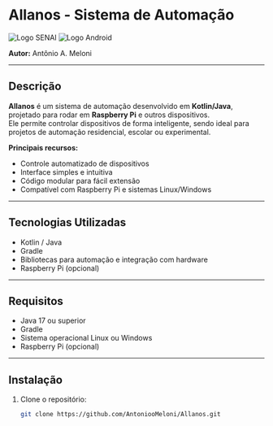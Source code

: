# Allanos - Sistema de Automação

![Logo SENAI](https://upload.wikimedia.org/wikipedia/commons/thumb/0/0c/SENAI_logo.svg/256px-SENAI_logo.svg.png)
![Logo Android](https://upload.wikimedia.org/wikipedia/commons/thumb/d/d7/Android_robot.svg/120px-Android_robot.svg.png)

**Autor:** Antônio A. Meloni

---

## Descrição

**Allanos** é um sistema de automação desenvolvido em **Kotlin/Java**, projetado para rodar em **Raspberry Pi** e outros dispositivos.  
Ele permite controlar dispositivos de forma inteligente, sendo ideal para projetos de automação residencial, escolar ou experimental.

**Principais recursos:**
- Controle automatizado de dispositivos
- Interface simples e intuitiva
- Código modular para fácil extensão
- Compatível com Raspberry Pi e sistemas Linux/Windows

---

## Tecnologias Utilizadas

- Kotlin / Java
- Gradle
- Bibliotecas para automação e integração com hardware
- Raspberry Pi (opcional)

---

## Requisitos

- Java 17 ou superior
- Gradle
- Sistema operacional Linux ou Windows
- Raspberry Pi (opcional)

---

## Instalação

1. Clone o repositório:
   ```bash
   git clone https://github.com/AntoniooMeloni/Allanos.git
